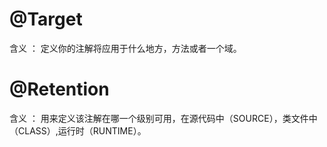 # @Target
含义 ： 定义你的注解将应用于什么地方，方法或者一个域。

# @Retention
含义 ： 用来定义该注解在哪一个级别可用，在源代码中（SOURCE），类文件中（CLASS）,运行时（RUNTIME）。

